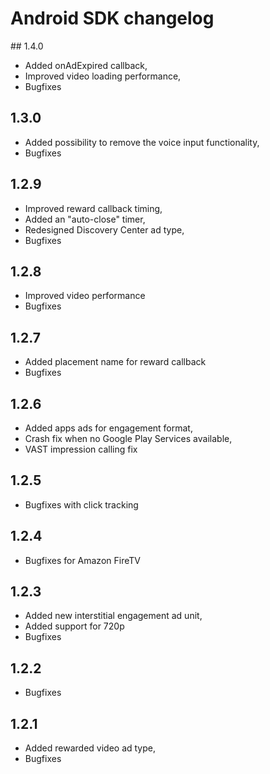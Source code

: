 # Android SDK changelog

## 1.4.0

- Added onAdExpired callback,
- Improved video loading performance,
- Bugfixes


## 1.3.0

- Added possibility to remove the voice input functionality,
- Bugfixes

## 1.2.9

- Improved reward callback timing,
- Added an "auto-close" timer,
- Redesigned Discovery Center ad type,
- Bugfixes

## 1.2.8

- Improved video performance
- Bugfixes

## 1.2.7

- Added placement name for reward callback
- Bugfixes

## 1.2.6

- Added apps ads for engagement format,
- Crash fix when no Google Play Services available,
- VAST impression calling fix

## 1.2.5

- Bugfixes with click tracking

## 1.2.4

- Bugfixes for Amazon FireTV

## 1.2.3

- Added new interstitial engagement ad unit,
- Added support for 720p
- Bugfixes

## 1.2.2

- Bugfixes

## 1.2.1

- Added rewarded video ad type,
- Bugfixes
